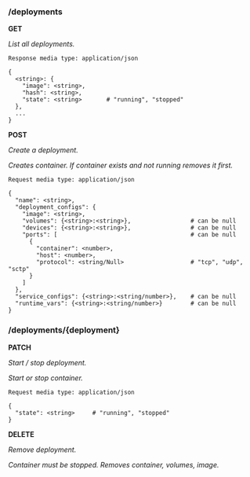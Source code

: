 ### /deployments

**GET**

_List all deployments._

    Response media type: application/json
    
    {
      <string>: {
        "image": <string>,
        "hash": <string>,
        "state": <string>       # "running", "stopped"
      },
      ...
    }


**POST**

_Create a deployment._

_Creates container. If container exists and not running removes it first._

    Request media type: application/json
    
    {
      "name": <string>,
      "deployment_configs": {
        "image": <string>,
        "volumes": {<string>:<string>},                 # can be null
        "devices": {<string>:<string>},                 # can be null
        "ports": [                                      # can be null
          {
            "container": <number>,
            "host": <number>,
            "protocol": <string/Null>                   # "tcp", "udp", "sctp"
          }
        ]
      },
      "service_configs": {<string>:<string/number>},    # can be null
      "runtime_vars": {<string>:<string/number>}        # can be null
    }


### /deployments/{deployment}

**PATCH**

_Start / stop deployment._

_Start or stop container._

    Request media type: application/json
    
    {
      "state": <string>     # "running", "stopped"
    }

**DELETE**

_Remove deployment._

_Container must be stopped. Removes container, volumes, image._